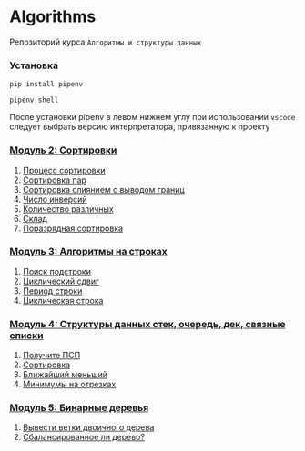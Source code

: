 # Algorithms

Репозиторий курса `Алгоритмы и структуры данных`

### Установка

```shell
pip install pipenv
```

```
pipenv shell
```

После установки pipenv в левом нижнем углу при использовании `vscode` следует выбрать версию интерпретатора, привязанную к проекту

### [Модуль 2: Сортировки](https://contest.yandex.ru/contest/17164)

1. [Процесс сортировки](src/module2/sort_process.py)
2. [Сортировка пар](src/module2/pairs_sort.py)
3. [Сортировка слиянием с выводом границ](src/module2/merge_sort_with_borders.py)
4. [Число инверсий](src/module2/number_of_inversions.py)
5. [Количество различных](src/module2/number_of_different.py)
6. [Склад](src/module2/warehouse.py)
7. [Поразрядная сортировка](src/module2/radix_sort.py)

### [Модуль 3: Алгоритмы на строках](https://contest.yandex.ru/contest/17165)

1. [Поиск подстроки](src/module3/substring_search.py)
2. [Циклический сдвиг](src/module3/circular_shift.py)
3. [Период строки](src/module3/string_period.py)
3. [Циклическая строка](src/module3/circular_circular_shift.py)

### [Модуль 4: Структуры данных стек, очередь, дек, связные списки](https://contest.yandex.ru/contest/17166)

1. [Получите ПСП](src/module4/bracket_sequences.py)
2. [Сортировка](src/module4/sorting.py)
3. [Ближайший меньший](src/module4/nearest_min.py)
4. [Минимумы на отрезках](src/module4/segment_minima.py)

### [Модуль 5: Бинарные деревья](https://contest.yandex.ru/contest/17167)

1. [Вывести ветки двоичного дерева](src/module5/print_branches.py)
2. [Сбалансированное ли дерево?](src/module5/is_tree_balanced.py)
